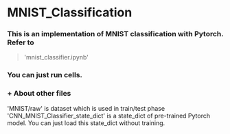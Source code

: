 # MNIST_Classification

### This is an implementation of MNIST classification with Pytorch. Refer to

> 'mnist_classifier.ipynb'

### You can just run cells.

### + About other files
'MNIST/raw' is dataset which is used in train/test phase
'CNN_MNIST_Classifier_state_dict' is a state_dict of pre-trained Pytorch model. You can just load this state_dict without training.